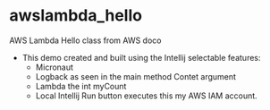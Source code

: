 # awslambda_hello
AWS Lambda Hello class from AWS doco

* This demo created and built using the Intellij selectable features:
  * Micronaut
  * Logback as seen in the main method Contet argument
  * Lambda the int myCount
  * Local Intellij Run button executes this my AWS IAM account.